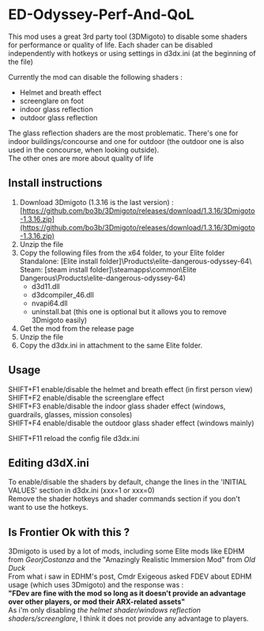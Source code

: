 # ED-Odyssey-Perf-And-QoL
This mod uses a great 3rd party tool (3DMigoto) to disable some shaders for performance or quality of life.
Each shader can be disabled independently with hotkeys or using settings in d3dx.ini (at the beginning of the file)

Currently the mod can disable the following shaders :
- Helmet and breath effect
- screenglare on foot
- indoor  glass reflection
- outdoor glass reflection 

The glass reflection shaders are the most problematic. There's one for indoor buildings/concourse and one for outdoor (the outdoor one is also used in the concourse, when looking outside).  
The other ones are more about quality of life 
  
## Install instructions  

1.  Download 3Dmigoto (1.3.16 is the last version) : [https://github.com/bo3b/3Dmigoto/releases/download/1.3.16/3Dmigoto-1.3.16.zip](https://github.com/bo3b/3Dmigoto/releases/download/1.3.16/3Dmigoto-1.3.16.zip)
2.  Unzip the file
3.  Copy the following files from the x64 folder, to your Elite folder  
    Standalone: [Elite install folder]\Products\elite-dangerous-odyssey-64\  
    Steam:      [steam install folder]\steamapps\common\Elite Dangerous\Products\elite-dangerous-odyssey-64\)  
    - d3d11.dll
    - d3dcompiler_46.dll
    - nvapi64.dll
    - uninstall.bat (this one is optional but it allows you to remove 3Dmigoto easily)
4. Get the mod from the release page
4. Unzip the file
5. Copy the d3dx.ini in attachment to the same Elite folder.

## Usage   
SHIFT+F1 enable/disable the helmet and breath effect (in first person view)  
SHIFT+F2 enable/disable the screenglare effect  
SHIFT+F3 enable/disable the indoor glass shader effect (windows, guardrails, glasses, mission consoles)  
SHIFT+F4 enable/disable the outdoor glass shader effect (windows mainly)  
 
SHIFT+F11 reload the config file d3dx.ini
 
## Editing d3dX.ini   
To enable/disable the shaders by default, change the lines in the 'INITIAL VALUES' section in d3dx.ini (xxx=1 or xxx=0)  
Remove the shader hotkeys and shader commands section if you don't want to use the hotkeys.  
  
## Is Frontier Ok with this ?  
3Dmigoto is used by a lot of mods, including some Elite mods like EDHM from _GeorjCostanza_ and the "Amazingly Realistic Immersion Mod" from _Old Duck_  
From what i saw in EDHM's post, Cmdr Exigeous asked FDEV about EDHM usage (which uses 3Dmigoto) and the response was :  
**"FDev are fine with the mod so long as it doesn't provide an advantage over other players, or mod their ARX-related assets"**  
 As i'm only disabling *the helmet shader/windows reflection shaders/screenglare*, I think it does not provide any advantage to players.
